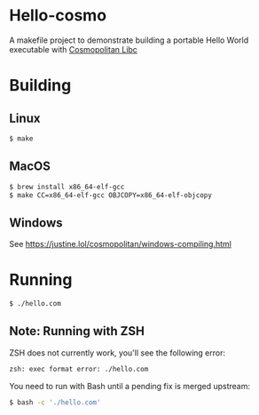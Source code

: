 # Hello-cosmo

A makefile project to demonstrate building a portable Hello World executable with [Cosmopolitan Libc](https://github.com/jart/cosmopolitan)

# Building

## Linux

```bash
$ make
```

## MacOS

```bash
$ brew install x86_64-elf-gcc
$ make CC=x86_64-elf-gcc OBJCOPY=x86_64-elf-objcopy
```

## Windows

See https://justine.lol/cosmopolitan/windows-compiling.html

# Running

```bash
$ ./hello.com
```

## Note: Running with ZSH

ZSH does not currently work, you'll see the following error:
```bash
zsh: exec format error: ./hello.com
```

You need to run with Bash until a pending fix is merged upstream:

```bash
$ bash -c './hello.com'
```
